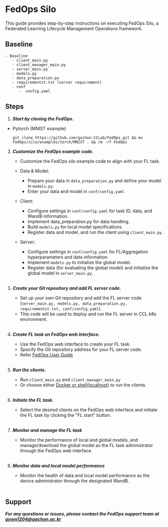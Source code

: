 # FedOps Silo

This guide provides step-by-step instructions on executing FedOps Silo, a Federated Learning Lifecycle Management Operations framework.

## Baseline
 
```shell
- Baseline
   - client_main.py
   - client_manager_main.py
   - server_main.py
   - models.py
   - data_preparation.py
   - requirementst.txt (server requirement)
   - conf
      -  config.yaml
```

## Steps

1. ***Start by cloning the FedOps.***

- Pytorch (MNIST example)
   ```shell
   git clone https://github.com/gachon-CCLab/FedOps.git && mv FedOps/silo/examples/torch/MNIST . && rm -rf FedOps
   ```

2. ***Customize the FedOps example code.***
   - Customize the FedOps silo example code to align with your FL task.

   - Data & Model:
      - Prepare your data in `data_preparation.py` and define your model in `models.py`.
      - Enter your data and model in `conf/config.yaml`

   - Client:
     - Configure settings in `conf/config.yaml` for task ID, data, and WandB information.
     - Implement data_preparation.py for data handling.
     - Build `models.py` for local model specifications.
     - Register data and model, and run the client using `client_main.py`.

   - Server:
     - Configure settings in `conf/config.yaml` for FL/Aggregation hyperparameters and data information.
     - Implement `models.py` to initialize the global model.
     - Register data (for evaluating the global model) and initialize the global model in `server_main.py`.
     <br></br>

3. ***Create your Git repository and add FL server code.***
   - Set up your own Git repository and add the FL server code (`server_main.py, models.py, data_preparation.py, requirementst.txt, conf/config.yaml`). 
   - This code will be used to deploy and run the FL server in CCL k8s environment.
   <br></br>

4. ***Create FL task on FedOps web interface.***
   - Use the FedOps web interface to create your FL task. 
   - Specify the Git repository address for your FL server code.
   - Refer [FedOps User Guide](https://gachon-cclab.github.io/docs/UserGuide/)
   <br></br>


5. ***Run the clients.***
   - Run `client_main.py` and `client_manager_main.py`
   - Or choose either [Docker or shell(localhost)](https://github.com/gachon-CCLab/FedOps/tree/main/silo/examples/torch/docker-mnist) to run the clients.
   <br></br>

6. ***Initiate the FL task.***
   - Select the desired clients on the FedOps web interface and initiate the FL task by clicking the "FL start" button.
   <br></br>

7. ***Monitor and manage the FL task***
   - Monitor the performance of local and global models, 
   and manage/download the global model as the FL task administrator through the FedOps web interface.
   <br></br>

8. ***Monitor data and local model performance*** 
   - Monitor the health of data and local model performance as the device administrator through the designated WandB.
   <br></br>

## Support
***For any questions or issues, please contact the FedOps support team at gyom1204@gachon.ac.kr***
